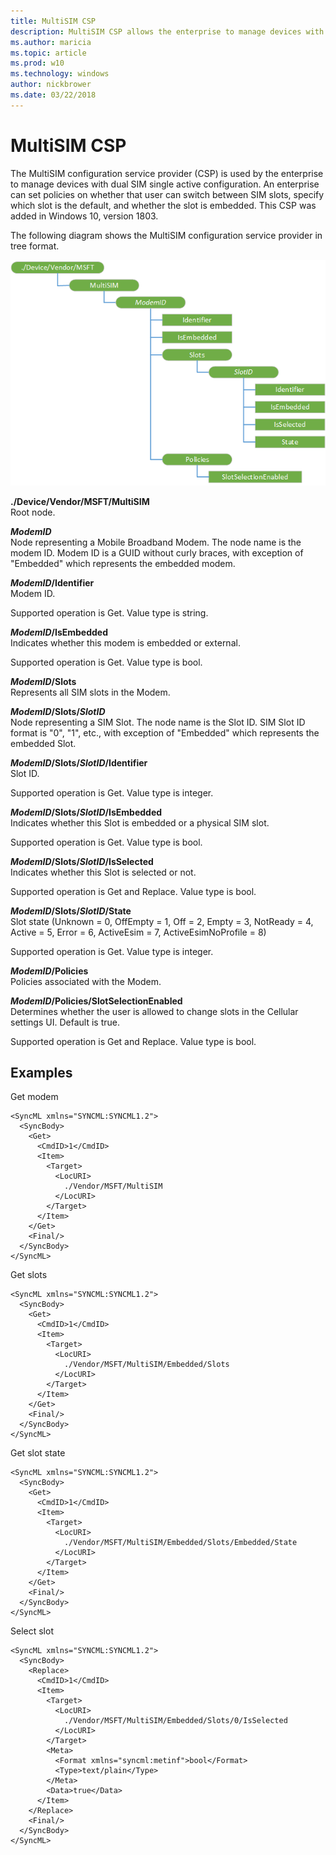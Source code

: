 ```yaml
---
title: MultiSIM CSP
description: MultiSIM CSP allows the enterprise to manage devices with dual SIM single active configuration.
ms.author: maricia
ms.topic: article
ms.prod: w10
ms.technology: windows
author: nickbrower
ms.date: 03/22/2018
---
```


# MultiSIM CSP 


The MultiSIM configuration service provider (CSP) is used by the enterprise to manage devices with dual SIM single active configuration. An enterprise can set policies on whether that user can switch between SIM slots, specify which slot is the default, and whether the slot is embedded. This CSP was added in Windows 10, version 1803.


The following diagram shows the MultiSIM configuration service provider in tree format.

![MultiSIM CSP diagram](images/provisioning-csp-multisim.png) 

<a href="" id="multisim"></a>**./Device/Vendor/MSFT/MultiSIM**  
Root node.

<a href="" id="modemid"></a>**_ModemID_**  
Node representing a Mobile Broadband Modem. The node name is the modem ID. Modem ID is a GUID without curly braces, with exception of "Embedded" which represents the embedded modem.

<a href="" id="modemid-identifier"></a>**_ModemID_/Identifier**  
Modem ID.

Supported operation is Get. Value type is string.

<a href="" id="modemid-isembedded"></a>**_ModemID_/IsEmbedded**  
Indicates whether this modem is embedded or external.

Supported operation is Get. Value type is bool.

<a href="" id="modemid-slots"></a>**_ModemID_/Slots**  
Represents all SIM slots in the Modem.

<a href="" id="modemid-slots-slotid"></a>**_ModemID_/Slots/_SlotID_**  
Node representing a SIM Slot. The node name is the Slot ID. SIM Slot ID format is "0", "1", etc., with exception of "Embedded" which represents the embedded Slot.

<a href="" id="modemid-slots-slotid-identifier"></a>**_ModemID_/Slots/_SlotID_/Identifier**  
Slot ID.

Supported operation is Get. Value type is integer.

<a href="" id="modemid-slots-slotid-isembedded"></a>**_ModemID_/Slots/_SlotID_/IsEmbedded**  
Indicates whether this Slot is embedded or a physical SIM slot.

Supported operation is Get. Value type is bool.

<a href="" id="modemid-slots-slotid-isselected"></a>**_ModemID_/Slots/_SlotID_/IsSelected**  
Indicates whether this Slot is selected or not.

Supported operation is Get and Replace. Value type is bool.

<a href="" id="modemid-slots-slotid-state"></a>**_ModemID_/Slots/_SlotID_/State**  
Slot state (Unknown = 0, OffEmpty = 1, Off = 2, Empty = 3, NotReady = 4, Active = 5, Error = 6, ActiveEsim = 7, ActiveEsimNoProfile = 8)

Supported operation is Get. Value type is integer.

<a href="" id="modemid-policies"></a>**_ModemID_/Policies**  
Policies associated with the Modem.

<a href="" id="modemid-policies-slotselectionenabled"></a>**_ModemID_/Policies/SlotSelectionEnabled**  
Determines whether the user is allowed to change slots in the Cellular settings UI. Default is true.

Supported operation is Get and Replace. Value type is bool.

## Examples

Get modem
``` syntax
<SyncML xmlns="SYNCML:SYNCML1.2">
  <SyncBody>
    <Get>
      <CmdID>1</CmdID>
      <Item>
        <Target>
          <LocURI>
            ./Vendor/MSFT/MultiSIM
          </LocURI>
        </Target>
      </Item>
    </Get>
    <Final/> 
  </SyncBody>
</SyncML>
```

Get slots
``` syntax
<SyncML xmlns="SYNCML:SYNCML1.2">
  <SyncBody>
    <Get>
      <CmdID>1</CmdID>
      <Item>
        <Target>
          <LocURI>
            ./Vendor/MSFT/MultiSIM/Embedded/Slots
          </LocURI>
        </Target>
      </Item>
    </Get>
    <Final/> 
  </SyncBody>
</SyncML>
```

Get slot state
``` syntax
<SyncML xmlns="SYNCML:SYNCML1.2">
  <SyncBody>
    <Get>
      <CmdID>1</CmdID>
      <Item>
        <Target>
          <LocURI>
            ./Vendor/MSFT/MultiSIM/Embedded/Slots/Embedded/State
          </LocURI>
        </Target>
      </Item>
    </Get>
    <Final/> 
  </SyncBody>
</SyncML>
```

Select slot
``` syntax
<SyncML xmlns="SYNCML:SYNCML1.2">
  <SyncBody>
    <Replace>
      <CmdID>1</CmdID>
      <Item>
        <Target>
          <LocURI>
            ./Vendor/MSFT/MultiSIM/Embedded/Slots/0/IsSelected
          </LocURI>
        </Target>
        <Meta>
          <Format xmlns="syncml:metinf">bool</Format>
          <Type>text/plain</Type>
        </Meta>
        <Data>true</Data>
      </Item>
    </Replace>
    <Final/> 
  </SyncBody>
</SyncML>
```